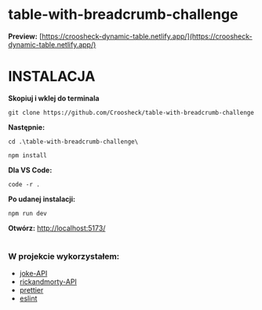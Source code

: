 # table-with-breadcrumb-challenge

**Preview:** [https://croosheck-dynamic-table.netlify.app/](https://croosheck-dynamic-table.netlify.app/)

# INSTALACJA

**Skopiuj i wklej do terminala**

```
git clone https://github.com/Croosheck/table-with-breadcrumb-challenge
```

**Następnie:**

```
cd .\table-with-breadcrumb-challenge\
```

```
npm install
```

**Dla VS Code:**

```
code -r .
```

**Po udanej instalacji:**

```
npm run dev
```

**Otwórz:** [http://localhost:5173/](http://localhost:5173/)

#

### W projekcie wykorzystałem:

- [joke-API](https://v2.jokeapi.dev/)
- [rickandmorty-API](https://rickandmortyapi.com/)
- [prettier](https://www.npmjs.com/package/prettier)
- [eslint](https://eslint.org/docs/latest/)
